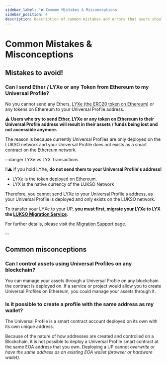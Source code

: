 ```yaml
---
sidebar_label: '❌ Common Mistakes & Misconceptions'
sidebar_position: 4
description: Description of common mistakes and errors that users should understand and prevent from doing
---
```


# Common Mistakes & Misconceptions

## Mistakes to avoid!

### Can I send Ether / LYXe or any Token from Ethereum to my Universal Profile?

No you cannot send any Ethers, [LYXe (the ERC20 token on Ethereum)](https://etherscan.io/token/0xA8b919680258d369114910511cc87595aec0be6D) or any tokens on Ethereum to your Universal Profile address.

⚠️ **Users who try to send Ether, LYXe or any token on Ethereum to their Universal Profile address will result in their assets / funds being lost and not accessible anymore.**

The reason is because currently Universal Profiles are only deployed on the LUKSO network and your Universal Profile does not exists as a smart contract on the Ethereum network.

:::danger LYXe vs LYX Transactions

‼️⚠️ If you hold LYXe, **do not send them to your Universal Profile's address!**

- LYXe is the token deployed on Ethereum.
- LYX is the native currency of the LUKSO Network

Therefore, you cannot send LYXe to your Universal Profile's address, as your Universal Profile is deployed and only exists on the LUKSO network.

To transfer your LYXe to your UP, **you must first, migrate your LYXe to LYX the [LUKSO Migration Service](https://migrate.lukso.network/)**.

For further details, please visit the [Migration Support](../migration/introduction.md) page.

:::

## Common misconceptions

### Can I control assets using Universal Profiles on any blockchain?

You can manage your assets through a Universal Profile on any blockchain the contract is deployed on. If a service or project would allow you to create Universal Profiles on Ethereum, you could manage your assets through it.

### Is it possible to create a profile with the same address as my wallet?

The Universal Profile is a smart contract account deployed on its own with its own unique address.

Because of the nature of how addresses are created and controlled on a Blockchain, it is not possible to deploy a Universal Profile smart contract at the same EOA address that you own. Deploying a UP cannot _overwrite or have the same address as an existing EOA wallet (browser or hardware wallet)_.
